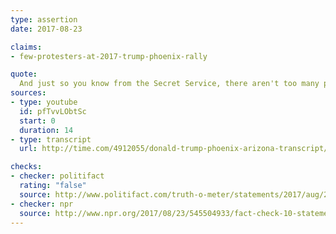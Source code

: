 ```yaml
---
type: assertion
date: 2017-08-23

claims:
- few-protesters-at-2017-trump-phoenix-rally

quote:
  And just so you know from the Secret Service, there aren't too many people outside protesting, OK. That I can tell you.
sources:
- type: youtube
  id: pfTvvLObtSc
  start: 0
  duration: 14
- type: transcript
  url: http://time.com/4912055/donald-trump-phoenix-arizona-transcript/

checks:
- checker: politifact
  rating: "false"
  source: http://www.politifact.com/truth-o-meter/statements/2017/aug/23/donald-trump/trumps-false-claim-there-werent-too-many-peop/
- checker: npr
  source: http://www.npr.org/2017/08/23/545504933/fact-check-10-statements-from-trumps-phoenix-speech?utm_medium=RSS&utm_campaign=politicsfactcheck
---
```

